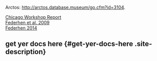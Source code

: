 Arctos: <http://arctos.database.museum/go.cfm?id=3104>.

[Chicago Workshop
Report](http://arctosdb.files.wordpress.com/2011/08/dbwgchicagoworkshopreport-final.pdf)\
[Federhen et al. 2009](http://arctos.database.museum/media/10253751)\
[Federhen 2014](https://www.ncbi.nlm.nih.gov/pubmed/25398905)

</div>

</div>

</div>

</div>

<div id="secondary">

get yer docs here {#get-yer-docs-here .site-description}
-----------------

</div>

</div>

